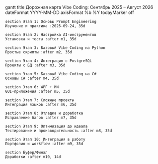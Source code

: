 gantt
    title Дорожная карта Vibe Coding: Сентябрь 2025 – Август 2026
    dateFormat  YYYY-MM-DD
    axisFormat %b %Y
    todayMarker off
    
    section Этап 1: Основы Prompt Engineering
    Изучение и практика :2025-09-24, 35d
    
    section Этап 2: Настройка AI-инструментов
    Установка и тесты :after m1, 35d
    
    section Этап 3: Базовый Vibe Coding на Python
    Простые скрипты :after m2, 35d
    
    section Этап 4: Интеграция с PostgreSQL
    Проекты с БД :after m3, 35d
    
    section Этап 5: Базовый Vibe Coding на C#
    Основы C# :after m4, 35d
    
    section Этап 6: WPF + ИИ
    GUI-приложения :after m5, 35d
    
    section Этап 7: Сложные проекты
    Интеграция языков :after m6, 35d
    
    section Этап 8: Отладка и доработка
    Исправление багов :after m7, 35d
    
    section Этап 9: Оптимизация до идеала
    Тестирование и производительность :after m8, 35d
    
    section Этап 10: Интеграция в работу
    Портфолио и workflow :after m9, 35d
    
    section Буфер/Финал
    Доработки :after m10, 14d
